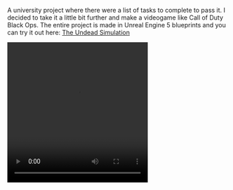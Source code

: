A university project where there were a list of tasks to complete to pass it. I decided to take it a little bit further and make a videogame like Call of Duty Black Ops. The entire project is made in Unreal Engine 5 blueprints and you can try it out here: [The Undead Simulation](https://legiondecidard.itch.io/the-undead-simulation)

<video width="320" height="320" autoplay>
  <source type="video/mp4" src="Video/TheUndeadSimulationVideo.mp4">
</video>

